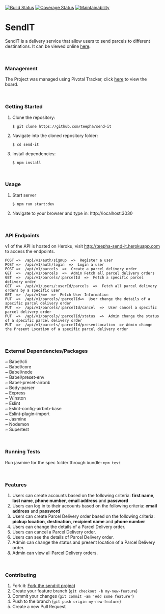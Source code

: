 [![Build Status](https://travis-ci.com/teepha/send-it.svg)](https://travis-ci.com/teepha/send-it) [![Coverage Status](https://coveralls.io/repos/github/teepha/send-it/badge.svg?branch=develop)](https://coveralls.io/github/teepha/send-it?branch=develop) [![Maintainability](https://api.codeclimate.com/v1/badges/5c2633c9b0584da785c2/maintainability)](https://codeclimate.com/github/teepha/send-it/maintainability)


# SendIT
SendIT is a delivery service that allow users to send parcels to different destinations. It can be viewed online [here](http://teepha-send-it.herokuapp.com/).

<br>

### Management
The Project was managed using Pivotal Tracker, click [here](https://www.pivotaltracker.com/n/projects/2213253) to view the board.

<br>

### Getting Started
1. Clone the repository:
    ```
    $ git clone https://github.com/teepha/send-it
    ```

2. Navigate into the cloned repository folder:
    ```
    $ cd send-it
    ```

3. Install dependencies:
    ```
    $ npm install
    ```
<br>

### Usage
1. Start server
    ```
    $ npm run start:dev
    ```

2. Navigate to your browser and type in: http://localhost:3030

<br>

### API Endpoints
v1 of the API is hosted on Heroku, visit http://teepha-send-it.herokuapp.com to access the endpoints.

    POST =>  /api/v1/auth/signup  =>  Register a user 
    POST =>  /api/v1/auth/login  =>  Login a user 
    POST =>  /api/v1/parcels  =>  Create a parcel delivery order 
    GET  =>  /api/v1/parcels  =>  Admin Fetch all parcel delivery orders 
    GET  =>  /api/v1/parcels/:parcelId  =>  Fetch a specific parcel delivery order 
    GET  =>  /api/v1/users/:userId/parcels  =>  Fetch all parcel delivery orders by a specific user
    GET  =>  /api/v1/me  =>  Fetch User Information  
    PUT  =>  /api/v1/parcels/:parcelId=>  User change the details of a specific parcel delivery order 
    PUT  =>  /api/v1/parcels/:parcelId/cancel  =>  User cancel a specific parcel delivery order 
    PUT  =>  /api/v1/parcels/:parcelId/status  =>  Admin change the status of a specific parcel delivery order 
    PUT  =>  /api/v1/parcels/:parcelId/presentLocation  => Admin change the Present Location of a specific parcel delivery order

<br>

### External Dependencies/Packages
~ Babel/cli<br>
~ Babel/core<br>
~ Babel/node<br>
~ Babel/preset-env<br>
~ Babel-preset-airbnb<br>
~ Body-parser<br>
~ Express<br>
~ Winston<br>
~ Eslint<br>
~ Eslint-config-airbnb-base<br>
~ Eslint-plugin-import<br>
~ Jasmine<br>
~ Nodemon<br>
~ Supertest

<br>

### Running Tests
Run jasmine for the spec folder through bundle:
    ```npm test
    ```
    
<br>        
    
### Features
1. Users can create accounts based on the following criteria: **first name**, **last name**, **phone number**, **email address** and **password**
2. Users can log in to their accounts based on the following criteria: **email address** and **password**
3. Users can create Parcel Delivery order based on the following criteria: **pickup location**, **destination**, **recipient name** and **phone number**
4. Users can change the details of a Parcel Delivery order.
5. Users can cancel a Parcel Delivery order.
6. Users can see the details of Parcel Delivery order.
7. Admin can change the status and present location of a Parcel Delivery order.
8. Admin can view all Parcel Delivery orders.

<br>

### Contributing
1. Fork it: [Fork the send-it project](https://github.com/teepha/send-it/fork)
2. Create your feature branch (`git checkout -b my-new-feature`)
3. Commit your changes (`git commit -am 'Add some feature'`)
4. Push to the branch (`git push origin my-new-feature`)
5. Create a new Pull Request